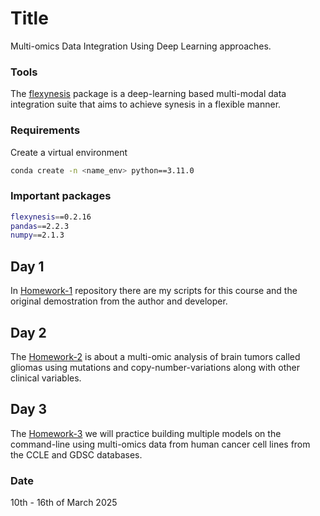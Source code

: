# Title
Multi-omics Data Integration Using Deep Learning approaches.

### Tools
The [flexynesis](https://github.com/BIMSBbioinfo/flexynesis) package is a deep-learning based multi-modal data integration suite that aims to achieve synesis in a flexible manner.<br>

### Requirements

Create a virtual environment
```bash
conda create -n <name_env> python==3.11.0
```

### Important packages
```bash
flexynesis==0.2.16
pandas==2.2.3
numpy==2.1.3
```

## Day 1

In [Homework-1](https://github.com/Ddafnoudis/Compgen-25-Module-3/tree/main/homework_1) repository there are my scripts for this course and the original demostration from the author and developer.

## Day 2
The [Homework-2](https://github.com/Ddafnoudis/Compgen-25-Module-3/tree/main/homework_2) is about a multi-omic analysis of brain tumors called gliomas using mutations and copy-number-variations along with other clinical variables.

## Day 3
The [Homework-3](https://github.com/Ddafnoudis/Compgen-25-Module-3/blob/main/homework_3) we will practice building multiple models on the command-line using multi-omics data from human cancer cell lines from the CCLE and GDSC databases.


### Date
10th - 16th of March 2025